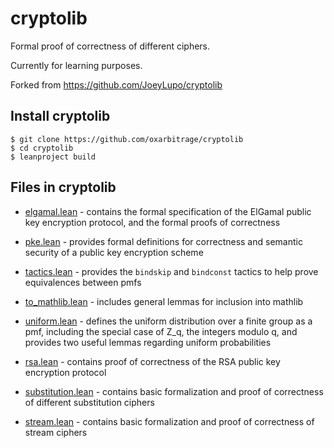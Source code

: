 # cryptolib

Formal proof of correctness of different ciphers.

Currently for learning purposes.

Forked from https://github.com/JoeyLupo/cryptolib

## Install cryptolib

```console
$ git clone https://github.com/oxarbitrage/cryptolib
$ cd cryptolib
$ leanproject build
```

## Files in cryptolib
	
- [elgamal.lean](src/elgamal.lean) - contains the formal specification of the ElGamal public key encryption protocol, and the formal proofs of correctness 
    
- [pke.lean](src/pke.lean) - provides formal definitions for correctness and semantic security of a public key encryption scheme

- [tactics.lean](src/tactics.lean) - provides the `bindskip` and `bindconst` tactics to help prove equivalences between pmfs

- [to_mathlib.lean](src/to_mathlib.lean) - includes general lemmas for inclusion into mathlib

- [uniform.lean](src/uniform.lean) - defines the uniform distribution over a finite group as a pmf, including the special case of Z_q, the integers modulo q, and provides two useful lemmas regarding uniform probabilities 

- [rsa.lean](src/rsa.lean) - contains proof of correctness of the RSA public key encryption protocol

- [substitution.lean](src/substitution.lean) - contains basic formalization and proof of correctness of different substitution ciphers

- [stream.lean](src/stream.lean) - contains basic formalization and proof of correctness of stream ciphers
